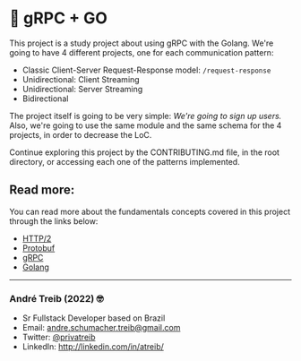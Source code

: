 # 🚀 gRPC + GO

This project is a study project about using gRPC with the Golang.
We're going to have 4 different projects, one for each communication pattern:

- Classic Client-Server Request-Response model: `/request-response`
- Unidirectional: Client Streaming
- Unidirectional: Server Streaming
- Bidirectional

The project itself is going to be very simple: _We're going to sign up users._
Also, we're going to use the same module and the same schema for the 4 projects, in order to decrease the LoC.

Continue exploring this project by the CONTRIBUTING.md file, in the root directory, or accessing each one of the patterns implemented.

## Read more:

You can read more about the fundamentals concepts covered in this project through the links below:

- [HTTP/2](https://cloudy-marsupial-788.notion.site/HTTP-2-95596aa2138248fdb9c23f1ed08856e7)
- [Protobuf](https://cloudy-marsupial-788.notion.site/Protocol-Buffers-7bc5bba25c4e41a7b4dbe26c6cc1c0a2)
- [gRPC](https://cloudy-marsupial-788.notion.site/gRPC-8103ca25e65943308c6f258a7c8c3ccc)
- [Golang](https://cloudy-marsupial-788.notion.site/Golang-afecd77507f04a9395c5ffdd1be3ade6)

---

### André Treib (2022) 🤓

- Sr Fullstack Developer based on Brazil
- Email: andre.schumacher.treib@gmail.com
- Twitter: [@privatreib](https://twitter.com/privatreib)
- LinkedIn: http://linkedin.com/in/atreib/
